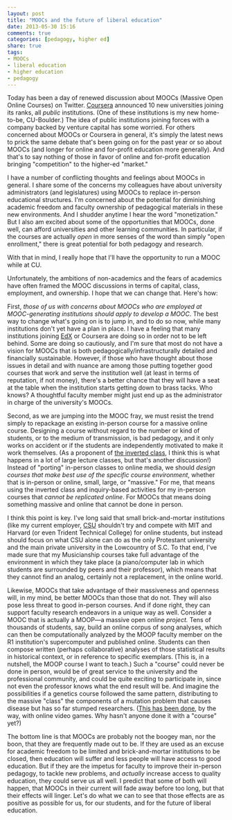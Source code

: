 ```yaml
---
layout: post
title: "MOOCs and the future of liberal education"
date: 2013-05-30 15:16
comments: true
categories: [pedagogy, higher ed]
share: true
tags:
- MOOCs
- liberal education
- higher education
- pedagogy
---
```


Today has been a day of renewed discussion about MOOCs (Massive Open Online Courses) on Twitter. [Coursera](http://coursera.org) announced 10 new universities joining its ranks, all *public* institutions. (One of these institutions is my new home-to-be, CU-Boulder.) The idea of public institutions joining forces with a company backed by venture capital has some worried. For others concerned about MOOCs or Coursera in general, it's simply the latest news to prick the same debate that's been going on for the past year or so about MOOCs (and longer for online and for-profit education more generally). And that's to say nothing of those in favor of online and for-profit education bringing "competition" to the higher-ed "market."

I have a number of conflicting thoughts and feelings about MOOCs in general. I share some of the concerns my colleagues have about university administrators (and legislatures) using MOOCs to replace in-person educational structures. I'm concerned about the potential for diminishing academic freedom and faculty ownership of pedagogical materials in these new environments. And I shudder anytime I hear the word "monetization." But I also am excited about some of the opportunities that MOOCs, done well, can afford universities and other learning communities. In particular, if the courses are actually *open* in more senses of the word than simply "open enrollment," there is great potential for both pedagogy and research.

With that in mind, I really hope that I'll have the opportunity to run a MOOC while at CU.

Unfortunately, the ambitions of non-academics and the fears of academics have often framed the MOOC discussions in terms of capital, class, employment, and ownership. I hope that we can change that. Here's how:

First, *those of us with concerns about MOOCs who are employed at MOOC-generating institutions should apply to develop a MOOC*. The best way to change what's going on is to jump in, and to do so now, while many institutions don't yet have a plan in place. I have a feeling that many institutions joining [EdX](http://edx.org) or Coursera are doing so in order not to be left behind. Some are doing so cautiously, and I'm sure that most do not have a vision for MOOCs that is both pedagogically/infrastructurally detailed and financially sustainable. However, if those who have thought about those issues in detail and with nuance are among those putting together good courses that work and serve the institution well (at least in terms of reputation, if not money), there's a better chance that they will have a seat at the table when the institution starts getting down to brass tacks. Who knows? A thoughtful faculty member might just end up as the administrator in charge of the university's MOOCs.

Second, as we are jumping into the MOOC fray, we must resist the trend simply to repackage an existing in-person course for a massive online course. Designing a course without regard to the number or kind of students, or to the medium of transmission, is bad pedagogy, and it only works on accident or if the students are independently motivated to make it work themselves. (As a proponent of [the inverted class](http://kris.shaffermusic.com/tags/inverted-classroom/), I think this is what happens in a lot of large lecture classes, but that's another discussion!) Instead of "porting" in-person classes to online media, we should *design courses that make best use of the specific course environment*, whether that is in-person or online, small, large, or "massive." For me, that means using the inverted class and inquiry-based activities for my in-person courses that *cannot be replicated online*. For MOOCs that means doing something massive and online that cannot be done in person.

I think this point is key. I've long said that small brick-and-mortar institutions (like my current employer, [CSU](http://csuniv.edu) shouldn't try and compete with MIT and Harvard (or even Trident Technical College) for online students, but instead should focus on what CSU alone can do as the only Protestant university and the main private university in the Lowcountry of S.C. To that end, I've made sure that my Musicianship courses take full advantage of the environment in which they take place (a piano/computer lab in which students are surrounded by peers and their professor), which means that they cannot find an analog, certainly not a replacement, in the online world.

Likewise, MOOCs that take advantage of their massiveness and openness will, in my mind, be better MOOCs than those that do not. They will also pose less threat to good in-person courses. And if done right, they can support faculty research endeavors in a unique way as well. Consider a MOOC that is actually a MOOP—a massive open online *project.* Tens of thousands of students, say, build an online corpus of song analyses, which can then be computationally analyzed by the MOOP faculty member on the R1 institution's supercomputer and published online. Students can then compose written (perhaps collaborative) analyses of those statistical results in historical context, or in reference to specific exemplars. (This is, in a nutshell, the MOOP course I want to teach.) Such a "course" could never be done in person, would be of great service to the university and the professional community, and could be quite exciting to participate in, since not even the professor knows what the end result will be. And imagine the possibilities if a genetics course followed the same pattern, distributing to the massive "class" the components of a mutation problem that causes disease but has so far stumped researchers. ([This has been done](http://www.forbes.com/sites/sarikabansal/2011/09/28/crowdsourcing-gamers-solve-protein), by the way, with online video games. Why hasn't anyone done it with a "course" yet?)

The bottom line is that MOOCs are probably not the boogey man, nor the boon, that they are frequently made out to be. If they are used as an excuse for academic freedom to be limited and brick-and-mortar institutions to be closed, then education will suffer and less people will have access to good education. But if they are the impetus for faculty to improve their in-person pedagogy, to tackle new problems, and *actually* increase access to quality education, they could serve us all well. I predict that some of both will happen, that MOOCs in their current will fade away before too long, but that their effects will linger. Let's do what we can to see that those effects are as positive as possible for us, for our students, and for the future of liberal education.
